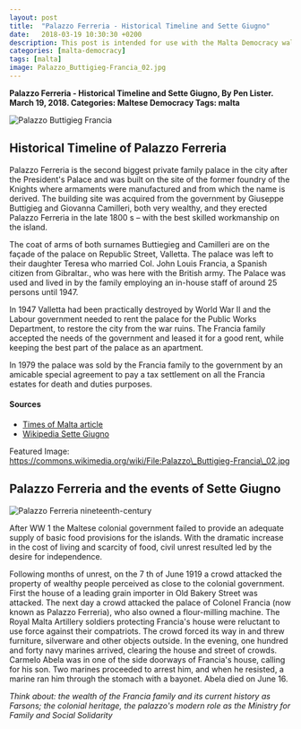 ```yaml
---
layout: post
title:  "Palazzo Ferreria - Historical Timeline and Sette Giugno"
date:   2018-03-19 10:30:30 +0200
description: This post is intended for use with the Malta Democracy walking tour and smart learning activities and was originally only available via the Aurasma AR trigger.
categories: [malta-democracy]
tags: [malta]
image: Palazzo_Buttigieg-Francia_02.jpg
---
```


**Palazzo Ferreria - Historical Timeline and Sette Giugno, By Pen Lister. March 19, 2018. Categories: Maltese Democracy Tags: malta**

<!-- <img src="{{site.baseurl}}/assets/images/..." width="350" height="auto"> -->

![Palazzo Buttigieg Francia]({{site.baseurl}}/assets/images/Palazzo_Buttigieg-Francia_02.jpg)


## Historical Timeline of Palazzo Ferreria

Palazzo Ferreria is the second biggest private family palace in the city after the President's Palace and was built on the site of the former foundry of the Knights where armaments were manufactured and from which the name is derived. The building site was acquired from the government by Giuseppe Buttigieg and Giovanna Camilleri, both very wealthy, and they erected Palazzo Ferreria in the late 1800 s – with the best skilled workmanship on the island.

The coat of arms of both surnames Buttiegieg and Camilleri are on the façade of the palace on Republic Street, Valletta. The palace was left to their daughter Teresa who married Col. John Louis Francia, a Spanish citizen from Gibraltar., who was here with the British army. The Palace was used and lived in by the family employing an in-house staff of around 25 persons until 1947.

In 1947 Valletta had been practically destroyed by World War II and the Labour government needed to rent the palace for the Public Works Department, to restore the city from the war ruins. The Francia family accepted the needs of the government and leased it for a good rent, while keeping the best part of the palace as an apartment.

In 1979 the palace was sold by the Francia family to the government by an amicable special agreement to pay a tax settlement on all the Francia estates for death and duties purposes.

#### Sources

- [Times of Malta article]( https://www.timesofmalta.com/articles/view/20090119/letters/brief-history-of-palazzo-ferreria.241318)
- [Wikipedia Sette Giugno]( https://en.wikipedia.org/wiki/Sette_Giugno)

Featured Image: [ https://commons.wikimedia.org/wiki/File:Palazzo\_Buttigieg-Francia\_02.jpg
]( https://commons.wikimedia.org/wiki/File:Palazzo_Buttigieg-Francia_02.jpg)



## Palazzo Ferreria and the events of Sette Giugno

![Palazzo Ferreria nineteenth-century]({{site.baseurl}}/assets/images/palazzo-ferreria-nineteenth-century.jpg)

After WW 1 the Maltese colonial government failed to provide an adequate supply of basic food provisions for the islands. With the dramatic increase in the cost of living and scarcity of food, civil unrest resulted led by the desire for independence.

Following months of unrest, on the 7 th of June 1919 a crowd attacked the property of wealthy people perceived as close to the colonial government. First the house of a leading grain importer in Old Bakery Street was attacked. The next day a crowd attacked the palace of Colonel Francia (now known as Palazzo Ferreria), who also owned a flour-milling machine. The Royal Malta Artillery soldiers protecting Francia's house were reluctant to use force against their compatriots. The crowd forced its way in and threw furniture, silverware and other objects outside. In the evening, one hundred and forty navy marines arrived, clearing the house and street of crowds. Carmelo Abela was in one of the side doorways of Francia's house, calling for his son. Two marines proceeded to arrest him, and when he resisted, a marine ran him through the stomach with a bayonet. Abela died on June 16.

_Think about: the wealth of the Francia family and its current history as Farsons; the colonial heritage, the palazzo's modern role as the Ministry for Family and Social Solidarity_